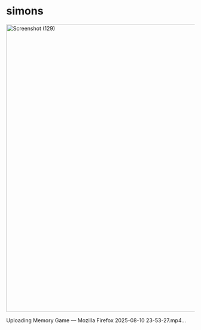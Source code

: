 # simons
<img width="1366" height="768" alt="Screenshot (129)" src="https://github.com/user-attachments/assets/bcbd102e-bad7-4a8c-a5ff-6c5ec0302c71" />






Uploading Memory Game — Mozilla Firefox 2025-08-10 23-53-27.mp4…

